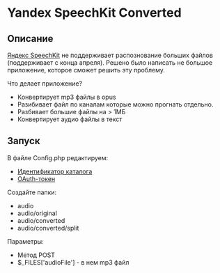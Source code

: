 # Yandex SpeechKit Converted

## Описание

[Яндекс SpeechKit](https://cloud.yandex.ru/services/speechkit) не поддерживает распознование больших файлов (поддерживает с конца апреля). Решено было написать не большое приложение, которое сможет решить эту проблему.

Что делает приложение?
- Конвертирует mp3 файлы в opus
- Разибивает файл по каналам которые можно прогнать отдельно.
- Разбивает большие файлы на > 1МБ
- Конвертирует аудио файлы в текст

## Запуск
В файле Сonfig.php редактируем: 
- [Идентификатор каталога](https://cloud.yandex.ru/docs/resource-manager/operations/folder/get-id)
- [OAuth-токен](https://cloud.yandex.ru/docs/iam/concepts/authorization/oauth-token) 

Создайте папки:
- audio
- audio/original
- audio/converted
- audio/converted/split

Параметры:
- Метод POST
- $_FILES['audioFile'] - в нем mp3 файл
